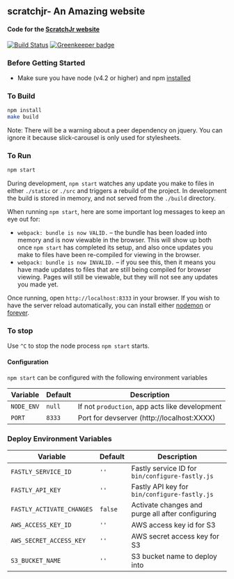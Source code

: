 ## scratchjr- An Amazing website
#### Code for the [ScratchJr website](https://scratchjr.org)

[![Build Status](https://travis-ci.org/LLK/scratchjr-website.svg?branch=develop)](https://travis-ci.org/LLK/scratchjr-website)
[![Greenkeeper badge](https://badges.greenkeeper.io/LLK/scratchjr-website.svg?token=725b7f371ef5a5a54601315ff92d7315bc5d19ff52918847e2eb136efe75b263&ts=1502931528186)](https://greenkeeper.io/)

### Before Getting Started
* Make sure you have node (v4.2 or higher) and npm [installed](https://docs.npmjs.com/getting-started/installing-node)

### To Build
```bash
npm install
make build
```

Note: There will be a warning about a peer dependency on jquery. You can ignore it because slick-carousel is only used for stylesheets.

### To Run
```bash
npm start
```

During development, `npm start` watches any update you make to files in either `./static` or `./src` and triggers a rebuild of the project. In development the build is stored in memory, and not served from the `./build` directory.

When running `npm start`, here are some important log messages to keep an eye out for:
* `webpack: bundle is now VALID.` – the bundle has been loaded into memory and is now viewable in the browser. This will show up both once `npm start` has completed its setup, and also once updates you make to files have been re-compiled for viewing in the browser.
* `webpack: bundle is now INVALID.` – if you see this, then it means you have made updates to files that are still being compiled for browser viewing. Pages will still be viewable, but they will not see any updates you made yet.

Once running, open `http://localhost:8333` in your browser. If you wish to have the server reload automatically, you can install either [nodemon](https://github.com/remy/nodemon) or [forever](https://github.com/foreverjs/forever).

### To stop
Use `^C` to stop the node process `npm start` starts.

#### Configuration

`npm start` can be configured with the following environment variables

| Variable      | Default                       | Description                                    |
| ------------- | ----------------------------- | ---------------------------------------------- |
| `NODE_ENV`    | `null`                        | If not `production`, app acts like development |
| `PORT`        | `8333`                        | Port for devserver (http://localhost:XXXX)     |

### Deploy Environment Variables

| Variable                 | Default | Description                                      |
| ------------------------ | ------- | ------------------------------------------------ |
| `FASTLY_SERVICE_ID`      | `''`    | Fastly service ID for `bin/configure-fastly.js`  |
| `FASTLY_API_KEY`         | `''`    | Fastly API key for `bin/configure-fastly.js`     |
| `FASTLY_ACTIVATE_CHANGES`| `false` | Activate changes and purge all after configuring |
| `AWS_ACCESS_KEY_ID`      | `''`    | AWS access key id for S3                         |
| `AWS_SECRET_ACCESS_KEY`  | `''`    | AWS secret access key for S3                     |
| `S3_BUCKET_NAME`         | `''`    | S3 bucket name to deploy into                    |

